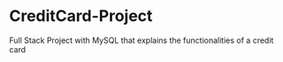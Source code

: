 # CreditCard-Project
 Full Stack Project with MySQL that explains the functionalities of a credit card
